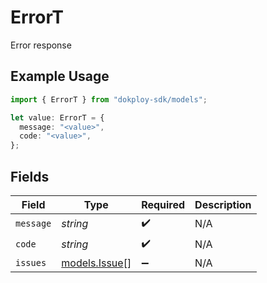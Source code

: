 # ErrorT

Error response

## Example Usage

```typescript
import { ErrorT } from "dokploy-sdk/models";

let value: ErrorT = {
  message: "<value>",
  code: "<value>",
};
```

## Fields

| Field                                | Type                                 | Required                             | Description                          |
| ------------------------------------ | ------------------------------------ | ------------------------------------ | ------------------------------------ |
| `message`                            | *string*                             | :heavy_check_mark:                   | N/A                                  |
| `code`                               | *string*                             | :heavy_check_mark:                   | N/A                                  |
| `issues`                             | [models.Issue](../models/issue.md)[] | :heavy_minus_sign:                   | N/A                                  |